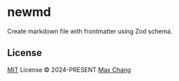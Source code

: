 # newmd

Create markdown file with frontmatter using Zod schema.

## License

[MIT](./LICENSE) License © 2024-PRESENT [Max Chang](https://github.com/maxchang3)
